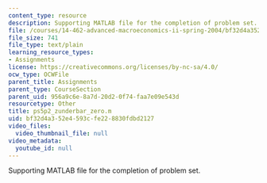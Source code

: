 ```yaml
---
content_type: resource
description: Supporting MATLAB file for the completion of problem set.
file: /courses/14-462-advanced-macroeconomics-ii-spring-2004/bf32d4a352e4593cfe228830fdbd2127_ps5p2_zunderbar_zero.m
file_size: 741
file_type: text/plain
learning_resource_types:
- Assignments
license: https://creativecommons.org/licenses/by-nc-sa/4.0/
ocw_type: OCWFile
parent_title: Assignments
parent_type: CourseSection
parent_uid: 956a9c6e-8a7d-20d2-0f74-faa7e09e543d
resourcetype: Other
title: ps5p2_zunderbar_zero.m
uid: bf32d4a3-52e4-593c-fe22-8830fdbd2127
video_files:
  video_thumbnail_file: null
video_metadata:
  youtube_id: null
---
```

Supporting MATLAB file for the completion of problem set.